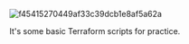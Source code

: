 ![f45415270449af33c39dcb1e8af5a62a](https://user-images.githubusercontent.com/38520491/143767277-03b67aec-cc65-4b7a-afa3-50cb9f7a846b.png)

It's some basic Terraform scripts for practice. 
